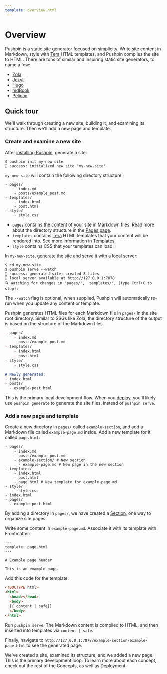 ```yaml
---
template: overview.html
---
```


# Overview

Pushpin is a static site generator focused on simplicity. Write site content in Markdown, style with [Tera](https://keats.github.io/tera/docs/) HTML templates, and Pushpin compiles the site to HTML. There are tons of similar  and inspiring static site generators, to name a few:

- [Zola](https://www.getzola.org/)
- [Jekyll](https://jekyllrb.com/)
- [Hugo](https://gohugo.io/)
- [mdBook](https://rust-lang.github.io/mdBook/)
- [Pelican](https://getpelican.com/)

## Quick tour

We'll walk through creating a new site, building it, and examining its structure. Then we'll add a new page and template.

### Create and examine a new site

After [installing Pushpin](installation.html), generate a site:

```
$ pushpin init my-new-site
📌 success: initialized new site 'my-new-site'
```

`my-new-site` will contain the following directory structure:

```
- pages/
    - index.md
    - posts/example_post.md
- templates/
    - index.html
    - post.html
- style/
    - style.css
```

- `pages` contains the content of your site in Markdown files. Read more about the directory structure in the [Pages page](../02-concepts/pages.html).
- `templates` contains [Tera](https://keats.github.io/tera/docs/) HTML templates that your content will be rendered into. See more information in [Templates](../02-concepts/templates.html).
- `style` contains CSS that your templates can load.

In `my-new-site`, generate the site and serve it with a local server:

```
$ cd my-new-site
$ pushpin serve --watch
📌 success: generated site; created 8 files
📌 local server available at http://127.0.0.1:7878
🔍 Watching for changes in 'pages/', 'templates/', (type Ctrl+C to stop):
```

The `--watch` flag is optional; when supplied, Pushpin will automatically re-run when you update any content or template.

Pushpin generates HTML files for each Markdown file in `pages/` in the site root directory. Similar to SSGs like Zola, the directory structure of the output is based on the structure of the Markdown files.

```md
- pages/
    - index.md
    - posts/example-post.md
- templates/
    - index.html
    - post.html
- style/
    - style.css

# Newly generated:
- index.html
- posts/
  - example-post.html
```

This is the primary local development flow. When you [deploy](../03-deployment/gitHub-pages.html), you'll likely use `pushpin generate` to generate the site files, instead of `pushpin serve`.

### Add a new page and template

Create a new directory in `pages/` called `example-section`, and add a Markdown file called `example-page.md` inside. Add a new template for it called `page.html`:

```
- pages/
    - index.md
    - posts/example_post.md
    - example-section/ # New section
      - example-page.md # New page in the new section
- templates/
    - index.html
    - post.html
    - page.html # New template for example-page.md
- style/
    - style.css
- index.html
- pages/
  - example-post.html
```

By adding a directory in `pages/`, we have created a [Section](../02-concepts/sections.html), one way to organize site pages.

Write some content in `example-page.md`. Associate it with its template with Frontmatter:

```
---
template: page.html
---

# Example page header

This is an example page.
```

Add this code for the template:

```html
<!DOCTYPE html>
<html>
  <head></head>
  <body>
  {{ content | safe}}
  </body>
</html>
```

Run `pushpin serve`. The Markdown content is compiled to HTML, and then inserted into templates via `content | safe`.

Finally, navigate to `http://127.0.0.1:7878/example-section/example-page.html` to see the generated page.

We've created a site, examined its structure, and we added a new page. This is the primary development loop. To learn more about each concept, check out the rest of the Concepts, as well as Deployment.
